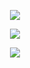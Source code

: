 <p align="center"> 
    <img src="https://komarev.com/ghpvc/?username=astronovaIite&label=Welcome+to+my+profile+!&color=490A51&style=flat-square"/>
<p align="center">
<img src="https://files.catbox.moe/7udvm3.gif"/>
</p>

<p align="center">
    <img src="https://readme-typing-svg.demolab.com?font=Special+Elite&duration=2500&pause=1500&color=490A51&width=470&lines=++++++++++++Hello!+Welcome+to+my+Github!;Please+read+my+rentry+before+interacting.;Graphic+Credits%3A+%40june10507248+on+Twitter%22%2F%3E"/>
</p>
